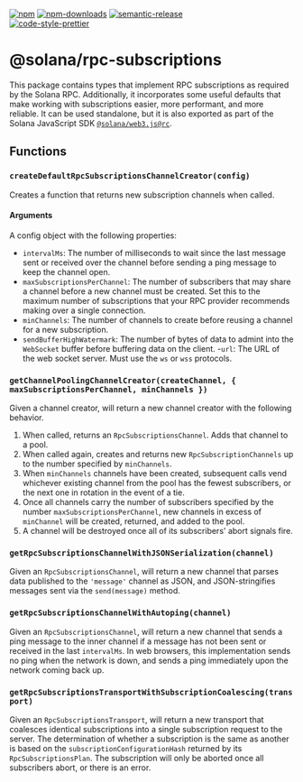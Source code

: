 [![npm][npm-image]][npm-url]
[![npm-downloads][npm-downloads-image]][npm-url]
[![semantic-release][semantic-release-image]][semantic-release-url]
<br />
[![code-style-prettier][code-style-prettier-image]][code-style-prettier-url]

[code-style-prettier-image]: https://img.shields.io/badge/code_style-prettier-ff69b4.svg?style=flat-square
[code-style-prettier-url]: https://github.com/prettier/prettier
[npm-downloads-image]: https://img.shields.io/npm/dm/@solana/rpc-subscriptions/rc.svg?style=flat
[npm-image]: https://img.shields.io/npm/v/@solana/rpc-subscriptions/rc.svg?style=flat
[npm-url]: https://www.npmjs.com/package/@solana/rpc-subscriptions/v/rc
[semantic-release-image]: https://img.shields.io/badge/%20%20%F0%9F%93%A6%F0%9F%9A%80-semantic--release-e10079.svg
[semantic-release-url]: https://github.com/semantic-release/semantic-release

# @solana/rpc-subscriptions

This package contains types that implement RPC subscriptions as required by the Solana RPC. Additionally, it incorporates some useful defaults that make working with subscriptions easier, more performant, and more reliable. It can be used standalone, but it is also exported as part of the Solana JavaScript SDK [`@solana/web3.js@rc`](https://github.com/solana-labs/solana-web3.js/tree/master/packages/library).

## Functions

### `createDefaultRpcSubscriptionsChannelCreator(config)`

Creates a function that returns new subscription channels when called.

#### Arguments

A config object with the following properties:

-   `intervalMs`: The number of milliseconds to wait since the last message sent or received over the channel before sending a ping message to keep the channel open.
-   `maxSubscriptionsPerChannel`: The number of subscribers that may share a channel before a new channel must be created. Set this to the maximum number of subscriptions that your RPC provider recommends making over a single connection.
-   `minChannels`: The number of channels to create before reusing a channel for a new subscription.
-   `sendBufferHighWatermark`: The number of bytes of data to admint into the `WebSocket` buffer before buffering data on the client. -`url`: The URL of the web socket server. Must use the `ws` or `wss` protocols.

### `getChannelPoolingChannelCreator(createChannel, { maxSubscriptionsPerChannel, minChannels })`

Given a channel creator, will return a new channel creator with the following behavior.

1. When called, returns an `RpcSubscriptionsChannel`. Adds that channel to a pool.
2. When called again, creates and returns new `RpcSubscriptionChannels` up to the number specified by `minChannels`.
3. When `minChannels` channels have been created, subsequent calls vend whichever existing channel from the pool has the fewest subscribers, or the next one in rotation in the event of a tie.
4. Once all channels carry the number of subscribers specified by the number `maxSubscriptionsPerChannel`, new channels in excess of `minChannel` will be created, returned, and added to the pool.
5. A channel will be destroyed once all of its subscribers' abort signals fire.

### `getRpcSubscriptionsChannelWithJSONSerialization(channel)`

Given an `RpcSubscriptionsChannel`, will return a new channel that parses data published to the `'message'` channel as JSON, and JSON-stringifies messages sent via the `send(message)` method.

### `getRpcSubscriptionsChannelWithAutoping(channel)`

Given an `RpcSubscriptionsChannel`, will return a new channel that sends a ping message to the inner channel if a message has not been sent or received in the last `intervalMs`. In web browsers, this implementation sends no ping when the network is down, and sends a ping immediately upon the network coming back up.

### `getRpcSubscriptionsTransportWithSubscriptionCoalescing(transport)`

Given an `RpcSubscriptionsTransport`, will return a new transport that coalesces identical subscriptions into a single subscription request to the server. The determination of whether a subscription is the same as another is based on the `subscriptionConfigurationHash` returned by its `RpcSubscriptionsPlan`. The subscription will only be aborted once all subscribers abort, or there is an error.

